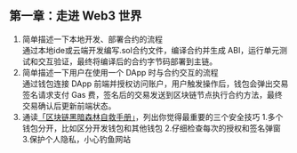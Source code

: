 ## 第一章：走进 Web3 世界

1. 简单描述一下本地开发、部署合约的流程                                                              
通过本地ide或云端开发编写.sol合约文件，编译合约并生成 ABI，运行单元测试和交互验证，最终将编译后的合约字节码部署到主链。
2. 简单描述一下用户在使用一个 DApp 时与合约交互的流程                                                
通过钱包连接 DApp 前端并授权访问账户，用户触发操作后，钱包会弹出交易签名请求支付 Gas 费，签名后的交易发送到区块链节点执行合约方法，最终交易确认后更新前端状态。 
3. 通读[「区块链黑暗森林自救手册」](https://github.com/slowmist/Blockchain-dark-forest-selfguard-handbook/blob/main/README_CN.md)，列出你觉得最重要的三个安全技巧 
1.多个钱包分开，比如区分开发钱包和其他钱包
2.仔细检查每次的授权和签名弹窗
3.保护个人隐私，小心钓鱼网站